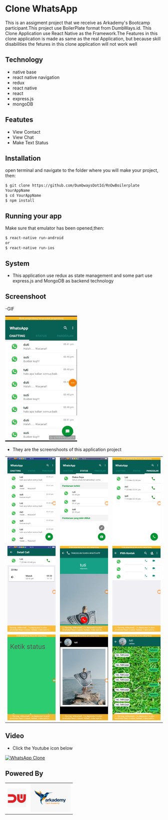 # Clone WhatsApp
This is an assigment project that we receive as Arkademy's Bootcamp participant.This project use BoilerPlate format from DumbWays.id. This Clone Application use React Native as the Framework.The Features in this clone application is made as same as the real Application, but because skill disabilities the fetures in this clone application will not work well


## Technology

- native base
- react native navigation
- redux
- react native
- react
- express.js
- mongoDB

## Featutes

- View Contact
- View Chat
- Make Text Status

## Installation

open terminal and navigate to the folder where you will make your project, then:
```
$ git clone https://github.com/DumbwaysDotId/RnDwBoilerplate YourAppName
$ cd YourAppName
$ npm install
```

## Running your app 

Make sure that emulator has been opened,then:
```
$ react-native run-android
or
$ react-native run-ios
```

## System

- This application use redux  as state management and some part use express.js and MongoDB as backend technology

## Screenshoot
-GIF

<img src="https://github.com/HandiSutriyan/CloneWhatsApp/blob/master/20180607_204353.gif" width=230 height=400/>

- They are the screenshoots of this application project

|            |            |          |
|------------|------------|----------|
|<img src="https://github.com/HandiSutriyan/CloneWhatsApp/blob/master/Screenshot_2018-06-07-14-16-25-45.png" >|<img src="https://github.com/HandiSutriyan/CloneWhatsApp/blob/master/Screenshot_2018-06-07-14-16-29-31.png" >|<img src="https://github.com/HandiSutriyan/CloneWhatsApp/blob/master/Screenshot_2018-06-07-14-16-32-84.png" >|
|<img src="https://github.com/HandiSutriyan/CloneWhatsApp/blob/master/Screenshot_2018-06-07-14-16-37-84.png" >|<img src="https://github.com/HandiSutriyan/CloneWhatsApp/blob/master/Screenshot_2018-06-07-14-16-43-90.png" >|<img src="https://github.com/HandiSutriyan/CloneWhatsApp/blob/master/Screenshot_2018-06-07-14-16-48-84.png" >|
|<img src="https://github.com/HandiSutriyan/CloneWhatsApp/blob/master/Screenshot_2018-06-07-14-16-56-21.png">|<img src="https://github.com/HandiSutriyan/CloneWhatsApp/blob/master/Screenshot_2018-06-07-14-17-01-32.png" >|<img src="https://github.com/HandiSutriyan/CloneWhatsApp/blob/master/Screenshot_2018-06-07-14-17-11-07.png" >

## Video
- Click the Youtube icon below

[![WhatsApp Clone](https://img.youtube.com/vi/RlNt-Cl-6ZI/0.jpg)](https://www.youtube.com/watch?v=RlNt-Cl-6ZI)

## Powered By
|           |         |
|----------|----------|
|![](https://github.com/HandiSutriyan/CloneWhatsApp/blob/master/WhatsApp%20Image%202018-06-07%20at%2007.23.44.jpeg)|![](https://github.com/HandiSutriyan/CloneWhatsApp/blob/master/WhatsApp%20Image%202018-06-07%20at%2007.23.45.jpeg)|

